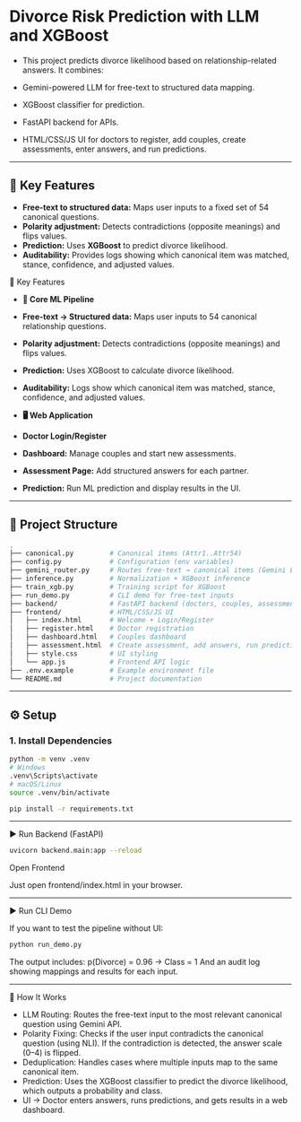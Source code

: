 # Divorce Risk Prediction with LLM and XGBoost

- This project predicts divorce likelihood based on relationship-related answers. It combines:

- Gemini-powered LLM for free-text to structured data mapping.
- XGBoost classifier for prediction.
- FastAPI backend for APIs.
- HTML/CSS/JS UI for doctors to register, add couples, create assessments, enter answers, and run predictions.

--------

## 🔑 Key Features
- **Free-text to structured data:** Maps user inputs to a fixed set of 54 canonical questions.
- **Polarity adjustment:** Detects contradictions (opposite meanings) and flips values.
- **Prediction:** Uses **XGBoost** to predict divorce likelihood.
- **Auditability:** Provides logs showing which canonical item was matched, stance, confidence, and adjusted values.

🔑 Key Features

- **🔬 Core ML Pipeline**

- **Free-text → Structured data:** Maps user inputs to 54 canonical relationship questions.
- **Polarity adjustment:** Detects contradictions (opposite meanings) and flips values.
- **Prediction:** Uses XGBoost to calculate divorce likelihood.
- **Auditability:** Logs show which canonical item was matched, stance, confidence, and adjusted values.

- **🖥️ Web Application**

- **Doctor Login/Register**
- **Dashboard:** Manage couples and start new assessments.
- **Assessment Page:** Add structured answers for each partner.
- **Prediction:** Run ML prediction and display results in the UI.

--------

## 📁 Project Structure
```bash
.
├── canonical.py         # Canonical items (Attr1..Attr54)
├── config.py            # Configuration (env variables)
├── gemini_router.py     # Routes free-text → canonical items (Gemini LLM)
├── inference.py         # Normalization + XGBoost inference
├── train_xgb.py         # Training script for XGBoost
├── run_demo.py          # CLI demo for free-text inputs
├── backend/             # FastAPI backend (doctors, couples, assessments, answers, predict)
├── frontend/            # HTML/CSS/JS UI
│   ├── index.html       # Welcome + Login/Register
│   ├── register.html    # Doctor registration
│   ├── dashboard.html   # Couples dashboard
│   ├── assessment.html  # Create assessment, add answers, run prediction
│   ├── style.css        # UI styling
│   └── app.js           # Frontend API logic
├── .env.example         # Example environment file
└── README.md            # Project documentation
```


--------

## ⚙️ Setup

### 1. Install Dependencies
```bash
python -m venv .venv
# Windows
.venv\Scripts\activate
# macOS/Linux
source .venv/bin/activate

pip install -r requirements.txt
```

--------

▶️ Run Backend (FastAPI)

```bash
uvicorn backend.main:app --reload
```

Open Frontend

Just open frontend/index.html in your browser.

--------

▶️ Run CLI Demo

If you want to test the pipeline without UI:

```bash
python run_demo.py
```

The output includes:
p(Divorce) = 0.96 -> Class = 1
And an audit log showing mappings and results for each input.

--------

🧠 How It Works
- LLM Routing: Routes the free-text input to the most relevant canonical question using Gemini API.
- Polarity Fixing: Checks if the user input contradicts the canonical question (using NLI). If the contradiction is detected, the answer scale (0–4) is flipped.
- Deduplication: Handles cases where multiple inputs map to the same canonical item.
- Prediction: Uses the XGBoost classifier to predict the divorce likelihood, which outputs a probability and class.
- UI → Doctor enters answers, runs predictions, and gets results in a web dashboard.

